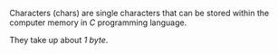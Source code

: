 Characters (chars) are single characters that can be stored within the computer memory in *C* programming language.

They take up about *1 byte*.

